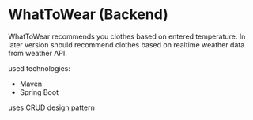 # WhatToWear (Backend)

WhatToWear recommends you clothes based on entered temperature. In later version should recommend clothes based on
realtime weather data from weather API.

used technologies:
 - Maven
 - Spring Boot

uses CRUD design pattern
